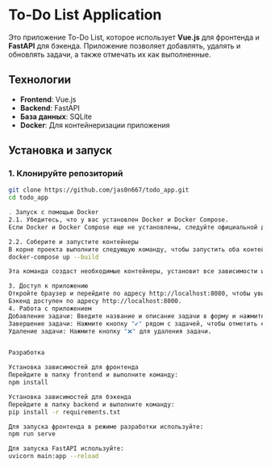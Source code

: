 # To-Do List Application

Это приложение To-Do List, которое использует **Vue.js** для фронтенда и **FastAPI** для бэкенда. Приложение позволяет добавлять, удалять и обновлять задачи, а также отмечать их как выполненные.

## Технологии

- **Frontend**: Vue.js
- **Backend**: FastAPI
- **База данных**: SQLite
- **Docker**: Для контейнеризации приложения

## Установка и запуск

### 1. Клонируйте репозиторий

```bash
git clone https://github.com/jas0n667/todo_app.git
cd todo_app

. Запуск с помощью Docker
2.1. Убедитесь, что у вас установлен Docker и Docker Compose.
Если Docker и Docker Compose еще не установлены, следуйте официальной документации для установки.

2.2. Соберите и запустите контейнеры
В корне проекта выполните следующую команду, чтобы запустить оба контейнера (Vue.js фронтенд и FastAPI бэкенд):
docker-compose up --build

Эта команда создаст необходимые контейнеры, установит все зависимости и запустит приложение.

3. Доступ к приложению
Откройте браузер и перейдите по адресу http://localhost:8080, чтобы увидеть фронтенд.
Бэкенд доступен по адресу http://localhost:8000.
4. Работа с приложением
Добавление задачи: Введите название и описание задачи в форму и нажмите "Добавить".
Завершение задачи: Нажмите кнопку "✔" рядом с задачей, чтобы отметить ее как выполненную.
Удаление задачи: Нажмите кнопку "❌" для удаления задачи.


Разработка

Установка зависимостей для фронтенда
Перейдите в папку frontend и выполните команду:
npm install

Установка зависимостей для бэкенда
Перейдите в папку backend и выполните команду:
pip install -r requirements.txt

Для запуска фронтенда в режиме разработки используйте:
npm run serve

Для запуска FastAPI используйте:
uvicorn main:app --reload
```
